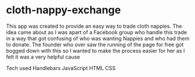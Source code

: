 # cloth-nappy-exchange

This app was created to provide an easy way 
to trade cloth nappies. The idea came about as 
I was apart of a Facebook group who handle this
trade in a way that got confusing of who was wanting
Nappies and who had them to donate. The founder who 
over saw the running of the page for free got bogged 
down with this so I wanted to make the process easier for her
as I felt it was a very helpful cause 

Tech used 
Handlebars
JavaScript
HTML
CSS 
